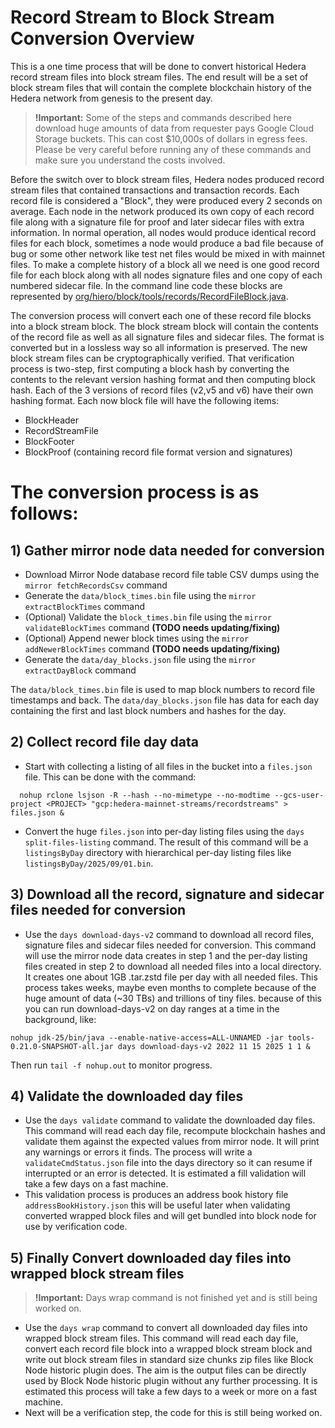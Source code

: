 # Record Stream to Block Stream Conversion Overview
This is a one time process that will be done to convert historical Hedera record stream files into
block stream files. The end result will be a set of block stream files that will contain the complete blockchain history
of the Hedera network from genesis to the present day.

> **!Important:**
> Some of the steps and commands described here download huge amounts of data from requester pays Google Cloud Storage
> buckets. This can cost $10,000s of dollars in egress fees. Please be very careful before running any of these commands
> and make sure you understand the costs involved.

Before the switch over to block stream files, Hedera nodes produced record stream files that contained transactions and
transaction records. Each record file is considered a "Block", they were produced every 2 seconds on average. Each node
in the network produced its own copy of each record file along with a signature file for proof and later sidecar files
with extra information. In normal operation, all nodes would produce identical record files for each block, sometimes a
node would produce a bad file because of bug or some other network like test net files would be mixed in with mainnet
files. To make a complete history of a block all we need is one good record file for each block along with all nodes
signature files and one copy of each numbered sidecar file. In the command line code these blocks are represented by
[org/hiero/block/tools/records/RecordFileBlock.java](../src/main/java/org/hiero/block/tools/records/RecordFileBlock.java).

The conversion process will convert each one of these record file blocks into a block stream block. The block stream
block will contain the contents of the record file as well as all signature files and sidecar files. The format is
converted but in a lossless way so all information is preserved. The new block stream files can be cryptographically
verified. That verification process is two-step, first computing a block hash by converting the contents to the relevant
version hashing format and then computing block hash. Each of the 3 versions of record files (v2,v5 and v6) have their
own hashing format. Each now block file will have the following items:
- BlockHeader
- RecordStreamFile
- BlockFooter
- BlockProof (containing record file format version and signatures)

# The conversion process is as follows:

## 1) Gather mirror node data needed for conversion
- Download Mirror Node database record file table CSV dumps using the `mirror fetchRecordsCsv` command
- Generate the `data/block_times.bin` file using the `mirror extractBlockTimes` command
- (Optional) Validate the `block_times.bin` file using the `mirror validateBlockTimes` command **(TODO needs updating/fixing)**
- (Optional) Append newer block times using the `mirror addNewerBlockTimes` command **(TODO needs updating/fixing)**
- Generate the `data/day_blocks.json` file using the `mirror extractDayBlock` command

The `data/block_times.bin` file is used to map block numbers to record file timestamps and back. The
`data/day_blocks.json` file has data for each day containing the first and last block numbers and hashes for the day.

## 2) Collect record file day data
- Start with collecting a listing of all files in the bucket into a `files.json` file. This can be done with the command:
```
  nohup rclone lsjson -R --hash --no-mimetype --no-modtime --gcs-user-project <PROJECT> "gcp:hedera-mainnet-streams/recordstreams" > files.json &
  ```
- Convert the huge `files.json` into per-day listing files using the `days split-files-listing` command. The result of
 this command will be a `listingsByDay` directory with hierarchical per-day listing files like
 `listingsByDay/2025/09/01.bin`.

## 3) Download all the record, signature and sidecar files needed for conversion
- Use the `days download-days-v2` command to download all record files, signature files and sidecar files needed for
 conversion. This command will use the mirror node data creates in step 1 and the per-day listing files created in step
 2 to download all needed files into a local directory. It creates one about 1GB .tar.zstd file per day with all needed
 files. This process takes weeks, maybe even months to complete because of the huge amount of data (~30 TBs) and
 trillions of tiny files. because of this you can run download-days-v2 on day ranges at a time in the background, like:
```
nohup jdk-25/bin/java --enable-native-access=ALL-UNNAMED -jar tools-0.21.0-SNAPSHOT-all.jar days download-days-v2 2022 11 15 2025 1 1 &
```
Then run `tail -f nohup.out` to monitor progress.

## 4) Validate the downloaded day files
- Use the `days validate` command to validate the downloaded day files. This command will read each day file,
 recompute blockchain hashes and validate them against the expected values from mirror node. It will print any warnings
 or errors it finds. The process will write a `validateCmdStatus.json` file into the days directory so it can resume if
 interrupted or an error is detected. It is estimated a fill validation will take a few days on a fast machine.
- This validation process is produces an address book history file `addressBookHistory.json` this will be useful later
 when validating converted wrapped block files and will get bundled into block node for use by verification code.

## 5) Finally Convert downloaded day files into wrapped block stream files
> **!Important:**
Days wrap command is not finished yet and is still being worked on.

- Use the `days wrap` command to convert all downloaded day files into wrapped block stream files. This command will
 read each day file, convert each record file block into a wrapped block stream block and write out block stream files
 in standard size chunks zip files like Block Node historic plugin does. The aim is the output files can be directly
 used by Block Node historic plugin without any further processing. It is estimated this process will take a few days
 to a week or more on a fast machine.
- Next will be a verification step, the code for this is still being worked on.

